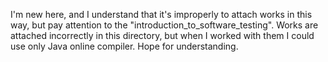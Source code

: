 I'm new here, and I understand that it's improperly to attach works in this way, but pay attention to the "introduction_to_software_testing".
Works are attached incorrectly in this directory, but when I worked with them I could use only Java online compiler.
Hope for understanding.
